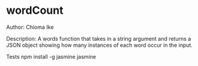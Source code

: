 # wordCount
Author: Chioma Ike

Description: A words function that takes in a string argument and returns a JSON object showing how many instances of 
each word occur in the input.

Tests
npm install -g jasmine
jasmine

